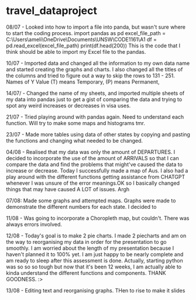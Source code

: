 # travel_dataproject

08/07 - Looked into how to import a file into panda, but wasn't sure where to start the coding process.
import pandas as pd
excel_file_path = C:\Users\ameli\OneDrive\Documents\UNSW\CODE1161\A1
df = pd.read_excel(excel_file_path)
print(df.head(200))
This is the code that I think should be able to import my Excel file to the pandas.

10/07 - Imported data and changed all the information to my own data name and started creating the graphs and charts. I also changed all the titles of the columns and tried to figure out a way to skip the rows to 131 - 251. Names of Y Value (T) means Temporary, (P) means Permanent,

14/07/ - Changed the name of my sheets, and imported multiple sheets of my data into pandas just to get a gist of comparing the data and trying to spot any weird increases or decreases in visa uses.

21/07 - Tried playing around with pandas again. Need to understand each function. Will try to make some maps and histograms tmr.

23/07 - Made more tables using data of other states by copying and pasting the functions and changing what needed to be changed.

04/08 - Realised that my data was only the amount of DEPARTURES. I decided to incorporate the use of the amount of ARRIVALS so that I can compare the data and find the problems that might've caused the data to increase or decrease. Today I successfully made a map of Aus. I also had a play around with the different functions getting assistance from CHATGPT whenever I was unsure of the error meanings.OK so I basically changed things that may have caused A LOT of issues. Argh

07/08: Made some graphs and attempted maps. Graphs were made to demonstrate the different numbers for each state. I decided to

11/08 - Was going to incorporate a Choropleth map, but couldn't. There was always errors involved.

12/08 - Today's goal is to make 2 pie charts. I made 2 piecharts and am on the way to reorganising my data in order for the presentation to go smoothly. I am worried about the length of my presentation because I haven't planned it to 100% yet. I am just happy to be nearly complete and am ready to sleep after this assessment is done. Actually, starting python was so so so tough but now that it's been 12 weeks, I am actually able to kinda understand the different functions and components. THANK GOODNESS. :>

13/08 - Editing text and reorganising graphs. THen to rise to make it slides
